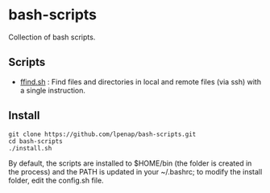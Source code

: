 # bash-scripts
Collection of bash scripts.

## Scripts

- [ffind.sh](ffind/src/README.md) : Find files and directories in local and remote files (via ssh) with a single instruction.

## Install
```
git clone https://github.com/lpenap/bash-scripts.git
cd bash-scripts
./install.sh
```
By default, the scripts are installed to $HOME/bin (the folder is created in the process) and the PATH is updated in your ~/.bashrc; to modify the install folder, edit the config.sh file.
